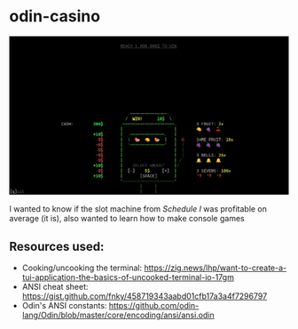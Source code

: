 # odin-casino

![Screenshot from the game](screenshot.png)

I wanted to know if the slot machine from _Schedule I_ was profitable on average (it is), also wanted to learn how to make console games

## Resources used:

- Cooking/uncooking the terminal: https://zig.news/lhp/want-to-create-a-tui-application-the-basics-of-uncooked-terminal-io-17gm
- ANSI cheat sheet: https://gist.github.com/fnky/458719343aabd01cfb17a3a4f7296797
- Odin's ANSI constants: https://github.com/odin-lang/Odin/blob/master/core/encoding/ansi/ansi.odin
